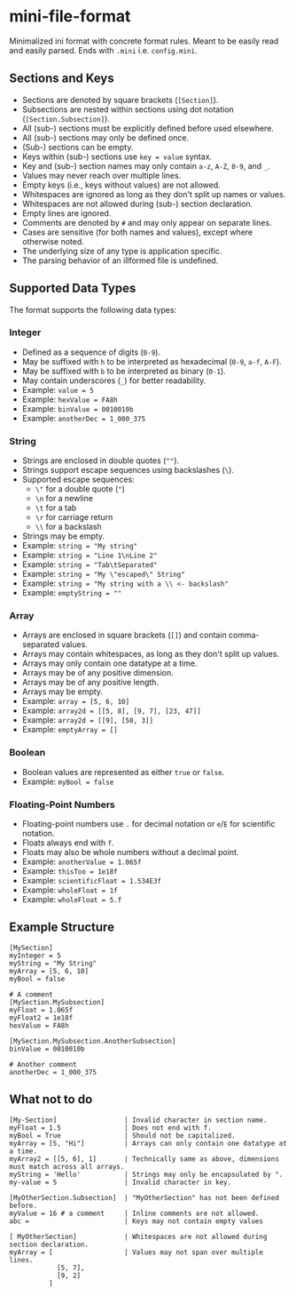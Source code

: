 # mini-file-format

Minimalized ini format with concrete format rules. Meant to be easily read and easily parsed.
Ends with `.mini` i.e. `config.mini`.

## Sections and Keys

- Sections are denoted by square brackets (`[Section]`).
- Subsections are nested within sections using dot notation (`[Section.Subsection]`).
- All (sub-) sections must be explicitly defined before used elsewhere.
- All (sub-) sections may only be defined once.
- (Sub-) sections can be empty.
- Keys within (sub-) sections use `key = value` syntax.
- Key and (sub-) section names may only contain `a-z`, `A-Z`, `0-9`, and `_`.
- Values may never reach over multiple lines.
- Empty keys (i.e., keys without values) are not allowed.
- Whitespaces are ignored as long as they don't split up names or values.
- Whitespaces are not allowed during (sub-) section declaration.
- Empty lines are ignored.
- Comments are denoted by `#` and may only appear on separate lines.
- Cases are sensitive (for both names and values), except where otherwise noted.
- The underlying size of any type is application specific.
- The parsing behavior of an illformed file is undefined.

## Supported Data Types

The format supports the following data types:

### Integer
- Defined as a sequence of digits (`0-9`).
- May be suffixed with `h` to be interpreted as hexadecimal (`0-9`, `a-f`, `A-F`).
- May be suffixed with `b` to be interpreted as binary (`0-1`).
- May contain underscores (`_`) for better readability.
- Example: `value = 5`
- Example: `hexValue = FA8h`
- Example: `binValue = 0010010b`
- Example: `anotherDec = 1_000_375`

### String
- Strings are enclosed in double quotes (`""`).
- Strings support escape sequences using backslashes (`\`).
- Supported escape sequences:
  - `\"` for a double quote (`"`)
  - `\n` for a newline
  - `\t` for a tab
  - `\r` for carriage return
  - `\\` for a backslash
- Strings may be empty.
- Example: `string = "My string"`
- Example: `string = "Line 1\nLine 2"`
- Example: `string = "Tab\tSeparated"`
- Example: `string = "My \"escaped\" String"`
- Example: `string = "My string with a \\ <- backslash"`
- Example: `emptyString = ""`

### Array
- Arrays are enclosed in square brackets (`[]`) and contain comma-separated values.
- Arrays may contain whitespaces, as long as they don't split up values.
- Arrays may only contain one datatype at a time.
- Arrays may be of any positive dimension.
- Arrays may be of any positive length.
- Arrays may be empty.
- Example: `array = [5, 6, 10]`
- Example: `array2d = [[5, 8], [9, 7], [23, 47]]`
- Example: `array2d = [[9], [50, 3]]`
- Example: `emptyArray = []`

### Boolean
- Boolean values are represented as either `true` or `false`.
- Example: `myBool = false`

### Floating-Point Numbers
- Floating-point numbers use `.` for decimal notation or `e`/`E` for scientific notation.
- Floats always end with `f`.
- Floats may also be whole numbers without a decimal point.
- Example: `anotherValue = 1.065f`
- Example: `thisToo = 1e18f`
- Example: `scientificFloat = 1.534E3f`
- Example: `wholeFloat = 1f`
- Example: `wholeFloat = 5.f`

## Example Structure
```text
[MySection]
myInteger = 5
myString = "My String"
myArray = [5, 6, 10]
myBool = false

# A comment
[MySection.MySubsection]
myFloat = 1.065f
myFloat2 = 1e18f
hexValue = FA8h

[MySection.MySubsection.AnotherSubsection]
binValue = 0010010b

# Another comment
anotherDec = 1_000_375
```

## What not to do
```text
[My-Section]                 | Invalid character in section name.
myFloat = 1.5                | Does not end with f.
myBool = True                | Should not be capitalized.
myArray = [5, "Hi"]          | Arrays can only contain one datatype at a time.
myArray2 = [[5, 6], 1]       | Technically same as above, dimensions must match across all arrays.
myString = 'Hello'           | Strings may only be encapsulated by ".
my-value = 5                 | Invalid character in key.

[MyOtherSection.Subsection]  | "MyOtherSection" has not been defined before.
myValue = 16 # a comment     | Inline comments are not allowed.
abc =                        | Keys may not contain empty values

[ MyOtherSection]            | Whitespaces are not allowed during section declaration.
myArray = [                  | Values may not span over multiple lines.
            [5, 7],
            [9, 2]
          ]
```
